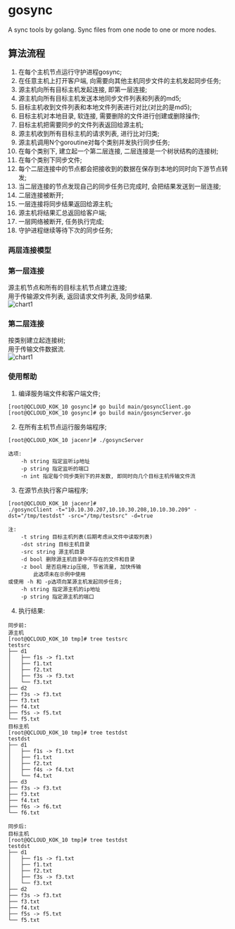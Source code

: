 # gosync  
A sync tools by golang. Sync files from one node to one or more nodes.  

## 算法流程   
1. 在每个主机节点运行守护进程gosync;  
2. 在任意主机上打开客户端, 向需要向其他主机同步文件的主机发起同步任务;  
3. 源主机向所有目标主机发起连接, 即第一层连接;  
4. 源主机向所有目标主机发送本地同步文件列表和列表的md5;  
5. 目标主机收到文件列表和本地文件列表进行对比(对比的是md5);  
6. 目标主机对本地目录, 软连接, 需要删除的文件进行创建或删除操作;  
7. 目标主机把需要同步的文件列表返回给源主机;  
8. 源主机收到所有目标主机的请求列表, 进行比对归类;  
9. 源主机调用N个goroutine对每个类别并发执行同步任务;  
10. 在每个类别下, 建立起一个第二层连接, 二层连接是一个树状结构的连接树;  
11. 在每个类别下同步文件;  
12. 每个二层连接中的节点都会把接收到的数据在保存到本地的同时向下游节点转发;
13. 当二层连接的节点发现自己的同步任务已完成时, 会把结果发送到一层连接;  
14. 二层连接被断开;  
15. 一层连接将同步结果返回给源主机;  
16. 源主机将结果汇总返回给客户端;  
17. 一层网络被断开, 任务执行完成;  
18. 守护进程继续等待下次的同步任务;  

### 两层连接模型   

### 第一层连接   
源主机节点和所有的目标主机节点建立连接;  
用于传输源文件列表, 返回请求文件列表, 及同步结果.  
![chart1](https://github.com/jacenr/gosync/blob/alg2/Screenshots/gosync_p1.png)  
### 第二层连接   
按类别建立起连接树;  
用于传输文件数据流.  
![chart1](https://github.com/jacenr/gosync/blob/alg2/Screenshots/gosync_p2.png)  

### 使用帮助   
1. 编译服务端文件和客户端文件;  
```
[root@QCLOUD_KOK_10 gosync]# go build main/gosyncClient.go 
[root@QCLOUD_KOK_10 gosync]# go build main/gosyncServer.go
```
2. 在所有主机节点运行服务端程序;  
```
[root@QCLOUD_KOK_10 jacenr]# ./gosyncServer
```
	选项:  
		-h string 指定监听ip地址  
		-p string 指定监听的端口  
		-n int 指定每个同步类别下的并发数, 即同时向几个目标主机传输文件流  

3. 在源节点执行客户端程序;  
```
[root@QCLOUD_KOK_10 jacenr]# 
./gosyncClient -t="10.10.30.207,10.10.30.208,10.10.30.209" -dst="/tmp/testdst" -src="/tmp/testsrc" -d=true
```
	注:  
		-t string 目标主机列表(后期考虑从文件中读取列表)  
		-dst string 目标主机目录  
		-src string 源主机目录  
		-d bool 删除源主机目录中不存在的文件和目录  
		-z bool 是否启用zip压缩, 节省流量, 加快传输  
			此选项未在示例中使用  
	或使用 -h 和 -p选项向某源主机发起同步任务;  
		-h string 指定源主机的ip地址  
		-p string 指定源主机的端口  
4. 执行结果:
```
同步前:
源主机
[root@QCLOUD_KOK_10 tmp]# tree testsrc
testsrc
├── d1
│   ├── f1s -> f1.txt
│   ├── f1.txt
│   ├── f2.txt
│   ├── f3s -> f3.txt
│   └── f3.txt
├── d2
├── f3s -> f3.txt
├── f3.txt
├── f4.txt
├── f5s -> f5.txt
└── f5.txt
目标主机
[root@QCLOUD_KOK_10 tmp]# tree testdst
testdst
├── d1
│   ├── f1s -> f1.txt
│   ├── f1.txt
│   ├── f2.txt
│   ├── f4s -> f4.txt
│   └── f4.txt
├── d3
├── f3s -> f3.txt
├── f3.txt
├── f4.txt
├── f6s -> f6.txt
└── f6.txt

同步后:
目标主机
[root@QCLOUD_KOK_10 tmp]# tree testdst
testdst
├── d1
│   ├── f1s -> f1.txt
│   ├── f1.txt
│   ├── f2.txt
│   ├── f3s -> f3.txt
│   └── f3.txt
├── d2
├── f3s -> f3.txt
├── f3.txt
├── f4.txt
├── f5s -> f5.txt
└── f5.txt

```